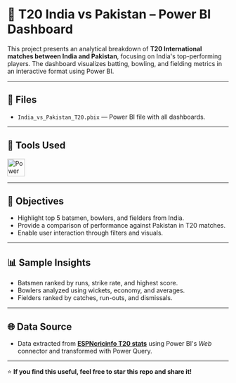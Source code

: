 # 🏏 T20 India vs Pakistan – Power BI Dashboard

This project presents an analytical breakdown of **T20 International matches between India and Pakistan**, focusing on India's top-performing players. The dashboard visualizes batting, bowling, and fielding metrics in an interactive format using Power BI.

---

## 📁 Files

- `India_vs_Pakistan_T20.pbix` — Power BI file with all dashboards.

---

## 🔧 Tools Used

<p align="left">
  <a href="https://powerbi.microsoft.com/" target="_blank" rel="noreferrer">
    <img src="https://img.icons8.com/color/512/power-bi.png" alt="Power BI" width="40" height="40"/>
  </a>
</p>

---

## 📌 Objectives

- Highlight top 5 batsmen, bowlers, and fielders from India.
- Provide a comparison of performance against Pakistan in T20 matches.
- Enable user interaction through filters and visuals.

---

## 📊 Sample Insights

- Batsmen ranked by runs, strike rate, and highest score.
- Bowlers analyzed using wickets, economy, and averages.
- Fielders ranked by catches, run-outs, and dismissals.

---

## 🌐 Data Source

- Data extracted from **[ESPNcricinfo T20 stats](https://stats.espncricinfo.com/)** using Power BI's *Web* connector and transformed with Power Query.

---

⭐ **If you find this useful, feel free to star this repo and share it!**
